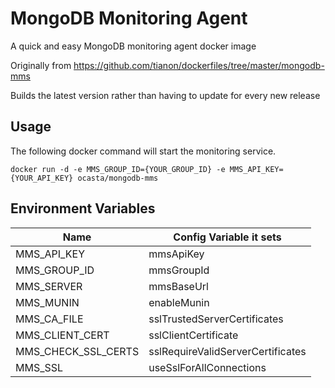 MongoDB Monitoring Agent
========================

A quick and easy MongoDB monitoring agent docker image

Originally from <https://github.com/tianon/dockerfiles/tree/master/mongodb-mms>

Builds the latest version rather than having to update for every new release

Usage
-----
The following docker command will start the monitoring service.

`docker run -d -e MMS_GROUP_ID={YOUR_GROUP_ID} -e MMS_API_KEY={YOUR_API_KEY} ocasta/mongodb-mms`

Environment Variables
-----

|  Name  | Config Variable it sets |
|--------|-------------------------|
| MMS_API_KEY | mmsApiKey |
| MMS_GROUP_ID | mmsGroupId |
| MMS_SERVER | mmsBaseUrl |
| MMS_MUNIN | enableMunin |
| MMS_CA_FILE | sslTrustedServerCertificates |
| MMS_CLIENT_CERT | sslClientCertificate |
| MMS_CHECK_SSL_CERTS | sslRequireValidServerCertificates |
| MMS_SSL | useSslForAllConnections |

